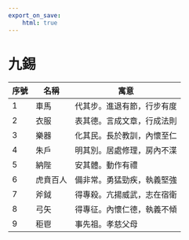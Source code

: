 ```yaml
---
export_on_save:
    html: true
---
```


# 九錫

序號|名稱|寓意
--|--|--
1|車馬|代其步。進退有節，行步有度
2|衣服|表其德。言成文章，行成法則
3|樂器|化其民。長於教訓，內懷至仁
4|朱戶|明其別。居處修理，房內不渫
5|納陛|安其體。動作有禮
6|虎賁百人|備非常。勇猛勁疾，執義堅強
7|斧鉞|得專殺。亢揚威武，志在宿衛
8|弓矢|得專征。內懷仁德，執義不傾
9|秬鬯|事先祖。孝慈父母